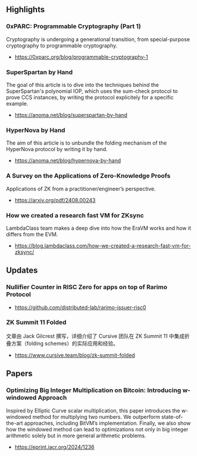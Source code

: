 ## Highlights
### 0xPARC: Programmable Cryptography (Part 1) 
Cryptography is undergoing a generational transition, from special-purpose cryptography to programmable cryptography.
- <https://0xparc.org/blog/programmable-cryptography-1>
### SuperSpartan by Hand
The goal of this article is to dive into the techniques behind the SuperSpartan's polynomial IOP, which uses the sum-check protocol to prove CCS instances, by writing the protocol explicitely for a specific example. 
- <https://anoma.net/blog/superspartan-by-hand>
### HyperNova by Hand
The aim of this article is to unbundle the folding mechanism of the HyperNova protocol by writing it by hand.
- <https://anoma.net/blog/hypernova-by-hand>
### A Survey on the Applications of Zero-Knowledge Proofs
Applications of ZK from a practitioner/engineer’s perspective.
- <https://arxiv.org/pdf/2408.00243>

### How we created a research fast VM for ZKsync
LambdaClass team makes a deep dive into how the EraVM works and how it differs from the EVM.
- <https://blog.lambdaclass.com/how-we-created-a-research-fast-vm-for-zksync/>

## Updates
### Nullifier Counter in RISC Zero for apps on top of Rarimo Protocol
- <https://github.com/distributed-lab/rarimo-issuer-risc0>

### ZK Summit 11 Folded
文章由 Jack Gilcrest 撰写，详细介绍了 Cursive 团队在 ZK Summit 11 中集成折叠方案（folding schemes）的实际应用和经验。
- <https://www.cursive.team/blog/zk-summit-folded>

## Papers
### Optimizing Big Integer Multiplication on Bitcoin: Introducing w-windowed Approach
Inspired by Elliptic Curve scalar multiplication, this paper introduces the 
w-windowed method for multiplying two numbers. We outperform state-of-the-art approaches, including BitVM’s implementation. Finally, we also show how the windowed method can lead to optimizations not only in big integer arithmetic solely but in more general arithmetic problems.
- <https://eprint.iacr.org/2024/1236>
